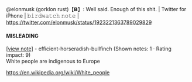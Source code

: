 @elonmusk (gorklon rust)【𝗕】: Well said. Enough of this shit. | Twitter for iPhone | 𝚋𝚒𝚛𝚍𝚠𝚊𝚝𝚌𝚑 𝚗𝚘𝚝𝚎 | https://twitter.com/elonmusk/status/1923221363789029829

#### MISLEADING

[[view note]](https://x.com/i/birdwatch/n/1923338284991652241) - efficient-horseradish-bullfinch (Shown notes: 1 · Rating impact: 9)\
White people are indigenous to Europe 

https://en.wikipedia.org/wiki/White_people
